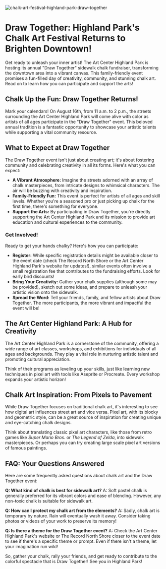 ![chalk-art-festival-highland-park-draw-together](https://images.pexels.com/photos/5274622/pexels-photo-5274622.jpeg?auto=compress&cs=tinysrgb&fit=crop&h=627&w=1200)

# Draw Together: Highland Park's Chalk Art Festival Returns to Brighten Downtown!

Get ready to unleash your inner artist! The Art Center Highland Park is hosting its annual "Draw Together" sidewalk chalk fundraiser, transforming the downtown area into a vibrant canvas. This family-friendly event promises a fun-filled day of creativity, community, and stunning chalk art. Read on to learn how you can participate and support the arts!

## Chalk Up the Fun: Draw Together Returns!

Mark your calendars! On August 16th, from 11 a.m. to 2 p.m., the streets surrounding the Art Center Highland Park will come alive with color as artists of all ages participate in the "Draw Together" event. This beloved annual tradition is a fantastic opportunity to showcase your artistic talents while supporting a vital community resource.

## What to Expect at Draw Together

The Draw Together event isn't just about creating art; it's about fostering community and celebrating creativity in all its forms. Here's what you can expect:

*   **A Vibrant Atmosphere:** Imagine the streets adorned with an array of chalk masterpieces, from intricate designs to whimsical characters. The air will be buzzing with creativity and inspiration.
*   **Family-Friendly Fun:** This event is perfect for artists of all ages and skill levels. Whether you're a seasoned pro or just picking up chalk for the first time, there's something for everyone.
*   **Support the Arts:** By participating in Draw Together, you're directly supporting the Art Center Highland Park and its mission to provide art education and cultural experiences to the community.

### Get Involved!

Ready to get your hands chalky? Here's how you can participate:

*   **Register:** While specific registration details might be available closer to the event date (check The Record North Shore or the Art Center Highland Park's website for updates!), similar events often involve a small registration fee that contributes to the fundraising efforts. Look for early bird discounts!
*   **Bring Your Creativity:** Gather your chalk supplies (although some may be provided), sketch out some ideas, and prepare to unleash your artistic vision onto the sidewalk.
*   **Spread the Word:** Tell your friends, family, and fellow artists about Draw Together. The more participants, the more vibrant and impactful the event will be!

## The Art Center Highland Park: A Hub for Creativity

The Art Center Highland Park is a cornerstone of the community, offering a wide range of art classes, workshops, and exhibitions for individuals of all ages and backgrounds. They play a vital role in nurturing artistic talent and promoting cultural appreciation.

Think of their programs as leveling up your skills, just like learning new techniques in pixel art with tools like Aseprite or Procreate. Every workshop expands your artistic horizon!

## Chalk Art Inspiration: From Pixels to Pavement

While Draw Together focuses on traditional chalk art, it's interesting to see how digital art influences street art and vice versa. Pixel art, with its blocky and geometric style, can be a great source of inspiration for creating unique and eye-catching chalk designs. 

Think about translating classic pixel art characters, like those from retro games like *Super Mario Bros.* or *The Legend of Zelda*, into sidewalk masterpieces. Or perhaps you can try creating large scale pixel art versions of famous paintings.

## FAQ: Your Questions Answered

Here are some frequently asked questions about chalk art and the Draw Together event:

**Q: What kind of chalk is best for sidewalk art?**
A: Soft pastel chalk is generally preferred for its vibrant colors and ease of blending. However, any non-toxic chalk is suitable for sidewalk art.

**Q: How can I protect my chalk art from the elements?**
A: Sadly, chalk art is temporary by nature. Rain will eventually wash it away. Consider taking photos or videos of your work to preserve its memory!

**Q: Is there a theme for the Draw Together event?**
A: Check the Art Center Highland Park's website or The Record North Shore closer to the event date to see if there's a specific theme or prompt. Even if there isn't a theme, let your imagination run wild!

So, gather your chalk, rally your friends, and get ready to contribute to the colorful spectacle that is Draw Together! See you in Highland Park!
